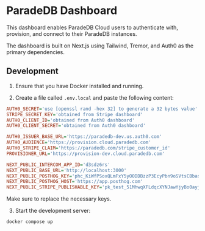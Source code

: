 # ParadeDB Dashboard

This dashboard enables ParadeDB Cloud users to authenticate with, provision, and connect to their ParadeDB
instances.

The dashboard is built on Next.js using Tailwind, Tremor, and Auth0 as the primary dependencies.

## Development

1. Ensure that you have Docker installed and running.

2. Create a file called `.env.local` and paste the following content:

```ini
AUTH0_SECRET='use [openssl rand -hex 32] to generate a 32 bytes value'
STRIPE_SECRET_KEY='obtained from Stripe dashboard'
AUTH0_CLIENT_ID='obtained from Auth0 dashboard'
AUTH0_CLIENT_SECRET='obtained from Auth0 dashboard'

AUTH0_ISSUER_BASE_URL='https://paradedb-dev.us.auth0.com'
AUTH0_AUDIENCE='https://provision.cloud.paradedb.com'
AUTH0_STRIPE_CLAIM='https://paradedb.com/stripe_customer_id'
PROVISIONER_URL='https://provision-dev.cloud.paradedb.com'

NEXT_PUBLIC_INTERCOM_APP_ID='d3sdz6rs'
NEXT_PUBLIC_BASE_URL='http://localhost:3000'
NEXT_PUBLIC_POSTHOG_KEY='phc_KiWfPSoxQLmFxY5yOODDBzzP3EcyPbn9oSVtsCBbasj'
NEXT_PUBLIC_POSTHOG_HOST='https://app.posthog.com'
NEXT_PUBLIC_STRIPE_PUBLISHABLE_KEY='pk_test_51MhwqXFLdqcXYNJawYjyBo0ayjcRuRnvn0WQZmjehRfSH9gghynr0O0moJYOZMiHKMBq2aCXu9QWPLtsJPrqaQUN00At2Q5CEO'
```

Make sure to replace the necessary keys.

3. Start the development server:

```bash
docker compose up
```
